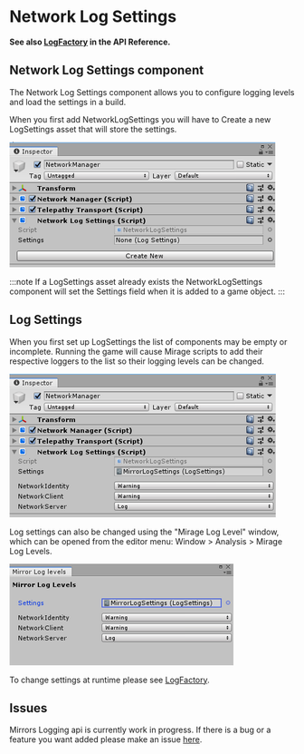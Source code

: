 # Network Log Settings

**See also [LogFactory](/docs/reference/Mirage.Logging/LogFactory) in the API Reference.**

## Network Log Settings component

The Network Log Settings component allows you to configure logging levels and load the settings in a build.

When you first add NetworkLogSettings you will have to Create a new LogSettings asset that will store the settings.

![Inspector With No Settings](/img/components/NetworkLogSettingsNoSettings.png)

:::note
If a LogSettings asset already exists the NetworkLogSettings component will set the Settings field when it is added to a game object.
:::

## Log Settings 

When you first set up LogSettings the list of components may be empty or incomplete. Running the game will cause Mirage scripts to add their respective loggers to the list so their logging levels can be changed.

![Inspector](/img/components/NetworkLogSettings.png)

Log settings can also be changed using the "Mirage Log Level" window, which can be opened from the editor menu: Window > Analysis > Mirage Log Levels.

![Window](/img/components/LogLevelWindow.png)

To change settings at runtime please see [LogFactory](/docs/reference/Mirage.Logging/LogFactory).

## Issues

Mirrors Logging api is currently work in progress. If there is a bug or a feature you want added please make an issue [here](https://github.com/MirageNet/Mirage/issues).
